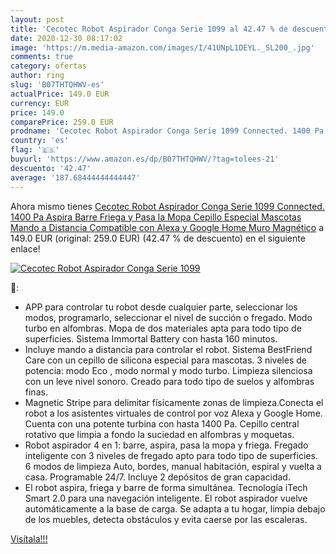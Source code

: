 ```yaml
---
layout: post
title: 'Cecotec Robot Aspirador Conga Serie 1099 al 42.47 % de descuento'
date: 2020-12-30 08:17:02
image: 'https://m.media-amazon.com/images/I/41UNpL1DEYL._SL200_.jpg'
comments: true
category: ofertas
author: ring
slug: 'B07THTQHWV-es'
actualPrice: 149.0 EUR
currency: EUR
price: 149.0
comparePrice: 259.0 EUR
prodname: 'Cecotec Robot Aspirador Conga Serie 1099 Connected. 1400 Pa  Aspira  Barre  Friega y Pasa la Mopa  Cepillo Especial Mascotas  Mando a Distancia  Compatible con Alexa y Google Home  Muro Magnético'
country: 'es'
flag: '🇪🇸'
buyurl: 'https://www.amazon.es/dp/B07THTQHWV/?tag=tolees-21'
descuento: '42.47'
average: '187.68444444444447'
---
```


Ahora mismo tienes [Cecotec Robot Aspirador Conga Serie 1099 Connected. 1400 Pa  Aspira  Barre  Friega y Pasa la Mopa  Cepillo Especial Mascotas  Mando a Distancia  Compatible con Alexa y Google Home  Muro Magnético](https://www.amazon.es/dp/B07THTQHWV/?tag=tolees-21) a 149.0 EUR (original: 259.0 EUR) (42.47 %  de descuento) en el siguiente enlace!

[![Cecotec Robot Aspirador Conga Serie 1099](https://m.media-amazon.com/images/I/41UNpL1DEYL._SL200_.jpg)](https://www.amazon.es/dp/B07THTQHWV/?tag=tolees-21)

🔎:

- APP para controlar tu robot desde cualquier parte, seleccionar los modos, programarlo, seleccionar el nivel de succión o fregado. Modo turbo en alfombras. Mopa de dos materiales apta para todo tipo de superficies. Sistema Immortal Battery con hasta 160 minutos.
- Incluye mando a distancia para controlar el robot. Sistema BestFriend Care con un cepillo de silicona especial para mascotas. 3 niveles de potencia: modo Eco , modo normal y modo turbo. Limpieza silenciosa con un leve nivel sonoro. Creado para todo tipo de suelos y alfombras finas.
- Magnetic Stripe para delimitar físicamente zonas de limpieza.Conecta el robot a los asistentes virtuales de control por voz Alexa y Google Home. Cuenta con una potente turbina con hasta 1400 Pa. Cepillo central rotativo que limpia a fondo la suciedad en alfombras y moquetas.
- Robot aspirador 4 en 1: barre, aspira, pasa la mopa y friega. Fregado inteligente con 3 niveles de fregado apto para todo tipo de superficies. 6 modos de limpieza Auto, bordes, manual habitación, espiral y vuelta a casa. Programable 24/7. Incluye 2 depósitos de gran capacidad.
- El robot aspira, friega y barre de forma simultánea. Tecnología iTech Smart 2.0 para una navegación inteligente. El robot aspirador vuelve automáticamente a la base de carga. Se adapta a tu hogar, limpia debajo de los muebles, detecta obstáculos y evita caerse por las escaleras.

[Visítala!!!](https://www.amazon.es/dp/B07THTQHWV/?tag=tolees-21)
